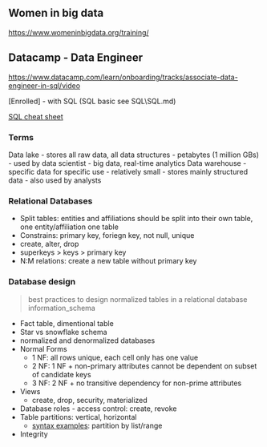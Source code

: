 
## Women in big data

https://www.womeninbigdata.org/training/

## Datacamp - Data Engineer

https://www.datacamp.com/learn/onboarding/tracks/associate-data-engineer-in-sql/video

[Enrolled]  -  with SQL (SQL basic see SQL\SQL.md)

[SQL cheat sheet](https://www.databasestar.com/sql-cheat-sheets/)

### Terms

Data lake
    - stores all raw data, all data structures
    - petabytes (1 million GBs)
    - used by data scientist
    - big data, real-time analytics
Data warehouse
    - specific data for specific use
    - relatively small
    - stores mainly structured data
    - also used by analysts

### Relational Databases

- Split tables: entities and affiliations should be split into their own table, one entity/affiliation one table
- Constrains: primary key, foriegn key, not null, unique
- create, alter, drop
- superkeys > keys > primary key
- N:M relations: create a new table without primary key

### Database design

> best practices to design normalized tables in a relational database
> information_schema

- Fact table, dimentional table
- Star vs snowflake schema
- normalized and denormalized databases
- Normal Forms
    - 1 NF: all rows unique, each cell only has one value
    - 2 NF: 1 NF + non-primary attributes cannot be dependent on subset of candidate keys
    - 3 NF: 2 NF + no transitive dependency for non-prime attributes
- Views
    - create, drop, security, materialized
- Database roles - access control: create, revoke
- Table partitions: vertical, horizontal
    - [syntax examples](https://www.postgresql.org/docs/current/ddl-partitioning.html#DDL-PARTITIONING-DECLARATIVE-EXAMPLE): partition by list/range
- Integrity